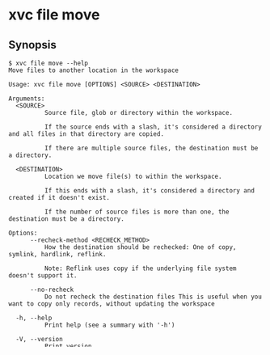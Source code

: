 # xvc file move

## Synopsis

```console
$ xvc file move --help
Move files to another location in the workspace

Usage: xvc file move [OPTIONS] <SOURCE> <DESTINATION>

Arguments:
  <SOURCE>
          Source file, glob or directory within the workspace.
          
          If the source ends with a slash, it's considered a directory and all files in that directory are copied.
          
          If there are multiple source files, the destination must be a directory.

  <DESTINATION>
          Location we move file(s) to within the workspace.
          
          If this ends with a slash, it's considered a directory and created if it doesn't exist.
          
          If the number of source files is more than one, the destination must be a directory.

Options:
      --recheck-method <RECHECK_METHOD>
          How the destination should be rechecked: One of copy, symlink, hardlink, reflink.
          
          Note: Reflink uses copy if the underlying file system doesn't support it.

      --no-recheck
          Do not recheck the destination files This is useful when you want to copy only records, without updating the workspace

  -h, --help
          Print help (see a summary with '-h')

  -V, --version
          Print version

```

## Examples

This command is used to move a set of files to another location in the workspace.

By default, it doesn't update the recheck method (cache type) of the targets.
It rechecks them to the destination with the same method.

`xvc file move` works only with the tracked files.

```console
$ git init
...
$ xvc init

$ xvc file track data.txt

$ lsd -l
.rw-rw-rw- [..] data.txt

```

Once you add the file to the cache, you can move the file to another location.

```console
$ xvc file move data.txt data2.txt

$ ls
data2.txt

```

Xvc can change the destination file's recheck method.

```console
$ xvc file move data2.txt data3.txt --as symlink

$ ls -l
total[..]
lrwxr-xr-x[..] data3.txt -> [CWD]/.xvc/b3/c85/f3e/8108a0d53da6b4869e5532a3b72301ed58d5824ed1394d52dbcabe9496/0.txt

```

You can move files without them being in the workspace if they are in the cache.

```console
$ rm -f data3.txt

$ xvc file move data3.txt data4.txt

$ ls -l
total 0
lrwxr-xr-x[..] data4.txt -> [CWD]/.xvc/b3/c85/f3e/8108a0d53da6b4869e5532a3b72301ed58d5824ed1394d52dbcabe9496/0.txt

```

You can use glob patterns to move multiple files.
In this case, the destination must be a directory.

```console
$ xvc file copy data4.txt data5.txt

$ xvc file move d*.txt another-set/ --as hardlink

$ xvc file list another-set/
FH          [..] c85f3e81 c85f3e81 another-set/data5.txt
FH          [..] c85f3e81 c85f3e81 another-set/data4.txt

Total #: 2 Workspace Size:          38 Cached Size:          19


```

You can also skip rechecking.
In this case, Xvc won't create any copies in the workspace, and you don't need them to be available in the cache.
They will be listed with `xvc file list` command.

```console
$ xvc file move another-set/data5.txt data6.txt --no-recheck

$ xvc file list
XH                                 c85f3e81          data6.txt
FH          19 [..] c85f3e81 c85f3e81 another-set/data4.txt
DX          96 [..]                   another-set

Total #: 3 Workspace Size:         115 Cached Size:          19


```

Later, you can recheck them in the workspace.

```console
$ xvc file recheck data6.txt

$ lsd -l data6.txt
.rw-rw-rw- [..] data6.txt

```
